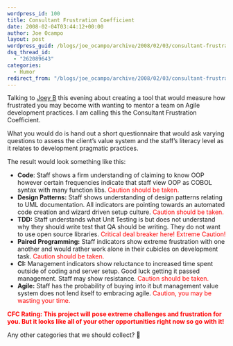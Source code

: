 ```yaml
---
wordpress_id: 100
title: Consultant Frustration Coefficient
date: 2008-02-04T03:44:12+00:00
author: Joe Ocampo
layout: post
wordpress_guid: /blogs/joe_ocampo/archive/2008/02/03/consultant-frustration-coefficient.aspx
dsq_thread_id:
  - "262089643"
categories:
  - Humor
redirect_from: "/blogs/joe_ocampo/archive/2008/02/03/consultant-frustration-coefficient.aspx/"
---
```

Talking to <a href="http://www.lostechies.com/blogs/joeydotnet/default.aspx" target="_blank">Joey B</a> this evening about creating a tool that would measure how frustrated you may become with wanting to mentor a team on Agile development practices. I am calling this the Consultant Frustration Coefficient. 

What you would do is hand out a short questionnaire that would ask varying questions to assess the client’s value system and the staff’s literacy level as it relates to development pragmatic practices. 

The result would look something like this: 

  * **Code**: Staff shows a firm understanding of claiming to know OOP however certain frequencies indicate that staff view OOP as COBOL syntax with many function libs. <font color="#ff0000">Caution should be taken.</font>
  * **Design Patterns:** Staff shows understanding of design patterns relating to UML documentation. All indicators are pointing towards an automated code creation and wizard driven setup culture. <font color="#ff0000">Caution should be taken.</font>
  * **TDD:** Staff understands what Unit Testing is but does not understand why they should write test that QA should be writing. They do not want to use open source libraries. <font color="#ff0000">Critical deal breaker here! Extreme Caution!</font>
  * **Paired Programming:** Staff indicators show extreme frustration with one another and would rather work alone in their cubicles on development task. <font color="#ff0000">Caution should be taken.</font>
  * **CI:** Management indicators show reluctance to increased time spent outside of coding and server setup. Good luck getting it passed management. Staff may show resistance. <font color="#ff0000">Caution should be taken.</font>
  * **Agile:** Staff has the probability of buying into it but management value system does not lend itself to embracing agile. <font color="#ff0000">Caution, you may be wasting your time.</font>

<font color="#ff0000"><strong>CFC Rating: This project will pose extreme challenges and frustration for you. But it looks like all of your other opportunities right now so go with it!</strong></font> 

Any other categories that we should collect? 🙂